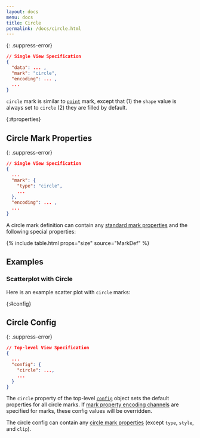 ```yaml
---
layout: docs
menu: docs
title: Circle
permalink: /docs/circle.html
---
```


{: .suppress-error}

```json
// Single View Specification
{
  "data": ... ,
  "mark": "circle",
  "encoding": ... ,
  ...
}
```

`circle` mark is similar to [`point`](point.html) mark, except that (1) the `shape` value is always set to `circle` (2) they are filled by default.

{:#properties}

## Circle Mark Properties

{: .suppress-error}

```json
// Single View Specification
{
  ...
  "mark": {
    "type": "circle",
    ...
  },
  "encoding": ... ,
  ...
}
```

A circle mark definition can contain any [standard mark properties](mark.html#mark-def) and the following special properties:

{% include table.html props="size" source="MarkDef" %}

## Examples

### Scatterplot with Circle

Here is an example scatter plot with `circle` marks:

<span class="vl-example" data-name="circle"></span>

{:#config}

## Circle Config

{: .suppress-error}

```json
// Top-level View Specification
{
  ...
  "config": {
    "circle": ...,
    ...
  }
}
```

The `circle` property of the top-level [`config`](config.html) object sets the default properties for all circle marks. If [mark property encoding channels](encoding.html#mark-prop) are specified for marks, these config values will be overridden.

The circle config can contain any [circle mark properties](#properties) (except `type`, `style`, and `clip`).
